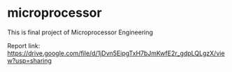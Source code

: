 # microprocessor
This is final project of Microprocessor Engineering

Report link: https://drive.google.com/file/d/1jDvn5EipgTxH7bJmKwfE2r_gdpLQLgzX/view?usp=sharing
